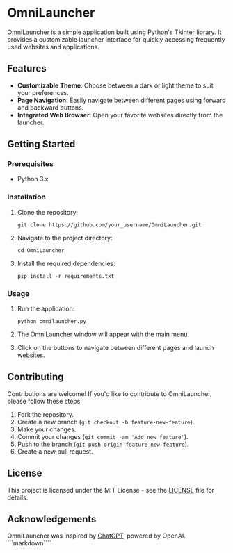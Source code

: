 # OmniLauncher

OmniLauncher is a simple application built using Python's Tkinter library. It provides a customizable launcher interface for quickly accessing frequently used websites and applications.

## Features

- **Customizable Theme**: Choose between a dark or light theme to suit your preferences.
- **Page Navigation**: Easily navigate between different pages using forward and backward buttons.
- **Integrated Web Browser**: Open your favorite websites directly from the launcher.

## Getting Started

### Prerequisites

- Python 3.x

### Installation

1. Clone the repository:

   ```
   git clone https://github.com/your_username/OmniLauncher.git
   ```

2. Navigate to the project directory:

   ```
   cd OmniLauncher
   ```

3. Install the required dependencies:

   ```
   pip install -r requirements.txt
   ```

### Usage

1. Run the application:

   ```
   python omnilauncher.py
   ```

2. The OmniLauncher window will appear with the main menu.
3. Click on the buttons to navigate between different pages and launch websites.

## Contributing

Contributions are welcome! If you'd like to contribute to OmniLauncher, please follow these steps:

1. Fork the repository.
2. Create a new branch (`git checkout -b feature-new-feature`).
3. Make your changes.
4. Commit your changes (`git commit -am 'Add new feature'`).
5. Push to the branch (`git push origin feature-new-feature`).
6. Create a new pull request.

## License

This project is licensed under the MIT License - see the [LICENSE](LICENSE) file for details.

## Acknowledgements

OmniLauncher was inspired by [ChatGPT](https://chat.openai.com), powered by OpenAI.
```markdown````
